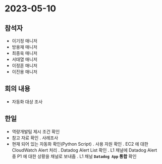 # 2023-05-10

## 참석자
- 이기정 매니저
- 방용재 매니저
- 최종욱 매니저
- 서태열 매니저
- 이정훈 매니저
- 이진용 매니저

## 회의 내용
- 자동화 대상 조사


## 한일
- 역량개발팀 제시 조건 확인
- 참고 자료 확인
  . 사례조사
- 현재 되어 있는 자동화 확인(Python Script)
  . 사용 자원 확인
  . EC2 에 대한 CloudWatch Alert 처리
  . Datadog Alert List 확인
  . L1 채널에 Datadog Alert 중 P1 에 대한 상황을 채널로 보내줌
  . L1 채널 **`Datadog App` 통합** 확인


